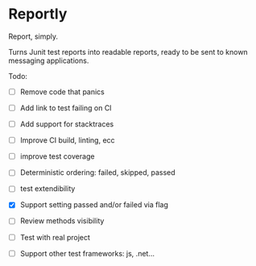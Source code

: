 # Reportly

Report, simply.

Turns Junit test reports into readable reports, ready to be sent to known messaging applications.

Todo:
- [ ] Remove code that panics
- [ ] Add link to test failing on CI
- [ ] Add support for stacktraces
- [ ] Improve CI build, linting, ecc
- [ ] improve test coverage
- [ ] Deterministic ordering: failed, skipped, passed
- [ ] test extendibility 
- [x] Support setting passed and/or failed via flag
- [ ] Review methods visibility
- [ ] Test with real project
- [ ] Support other test frameworks: js, .net...

